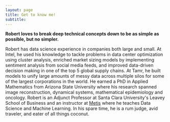 ```yaml
---
layout: page
title: Get to know me!  
subtitle:
---
```


**Robert loves to break deep technical concepts down to be as simple as possible, but no simpler.**

Robert has data science experience in companies both large and small. At Intel, he used his knowledge to tackle problems in data center optimization using cluster analysis, enriched market sizing models by implementing sentiment analysis from social media feeds, and improved data-driven decision making in one of the top 5 global supply chains. At Tamr, he built models to unify large amounts of messy data across multiple silos for some of the largest corporations in the world. He earned a PhD in Applied Mathematics from Arizona State University where his research spanned image reconstruction, dynamical systems, mathematical epidemiology and oncology. Robert is an Adjunct Professor at Santa Clara University's Leavey School of Business and an instructor at [Metis](www.thisismetis.com) where he teaches Data Science and Machine Learning. In his spare time, he is a rum judge, avid traveler, and eater of all things coconut.
